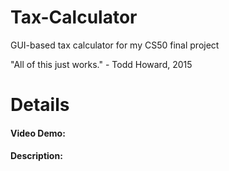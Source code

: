 # Tax-Calculator
GUI-based tax calculator for my CS50 final project

"All of this just works."
                        - Todd Howard, 2015


# Details
#### Video Demo:  <URL HERE>
#### Description:

